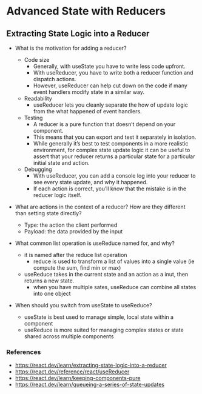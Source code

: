 # Advanced State with Reducers

## Extracting State Logic into a Reducer
* What is the motivation for adding a reducer?
  * Code size 
    * Generally, with useState you have to write less code upfront. 
    * With useReducer, you have to write both a reducer function and dispatch actions. 
    * However, useReducer can help cut down on the code if many event handlers modify state in a similar way.
  * Readability
    * useReducer lets you cleanly separate the how of update logic from the what happened of event handlers.
  * Testing
    * A reducer is a pure function that doesn’t depend on your component. 
    * This means that you can export and test it separately in isolation. 
    * While generally it’s best to test components in a more realistic environment, for complex state update logic it can be useful to assert that your reducer returns a particular state for a particular initial state and action.
  * Debugging
    * With useReducer, you can add a console log into your reducer to see every state update, and why it happened. 
    * If each action is correct, you’ll know that the mistake is in the reducer logic itself.
    
* What are actions in the context of a reducer? How are they different than setting state directly?
  * Type: the action the client performed
  * Payload: the data provided by the input

* What common list operation is useReduce named for, and why?
  * it is named after the reduce list operation
    * reduce is used to transform a list of values into a single value (ie compute the sum, find min or max)
  * useReduce takes in the current state and an action as a inut, then returns a new state.
    * when you have multiple sates, useReduce can combine all states into one object
    
* When should you switch from useState to useReduce?
  * useState is best used to manage simple, local state within a component
  * useReduce is more suited for managing complex states or state shared across multiple components 

### References
* <https://react.dev/learn/extracting-state-logic-into-a-reducer>
* <https://react.dev/reference/react/useReducer>
* <https://react.dev/learn/keeping-components-pure>
* <https://react.dev/learn/queueing-a-series-of-state-updates>
